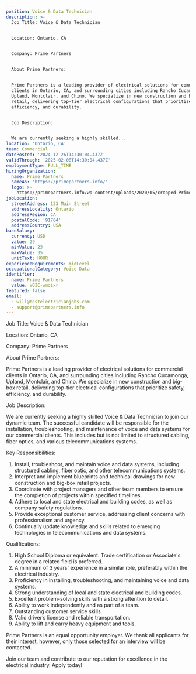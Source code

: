 ```yaml
---
position: Voice & Data Technician
description: >-
  Job Title: Voice & Data Technician


  Location: Ontario, CA


  Company: Prime Partners


  About Prime Partners:


  Prime Partners is a leading provider of electrical solutions for commercial
  clients in Ontario, CA, and surrounding cities including Rancho Cucamonga,
  Upland, Montclair, and Chino. We specialize in new construction and big-box
  retail, delivering top-tier electrical configurations that prioritize safety,
  efficiency, and durability.


  Job Description:


  We are currently seeking a highly skilled...
location: 'Ontario, CA'
team: Commercial
datePosted: '2024-12-26T14:30:04.437Z'
validThrough: '2025-02-08T14:30:04.437Z'
employmentType: FULL_TIME
hiringOrganization:
  name: Prime Partners
  sameAs: 'https://primepartners.info/'
  logo: >-
    https://primepartners.info/wp-content/uploads/2020/05/cropped-Prime-Partners-Logo-NO-BG-1-1.png
jobLocation:
  streetAddress: 123 Main Street
  addressLocality: Ontario
  addressRegion: CA
  postalCode: '91764'
  addressCountry: USA
baseSalary:
  currency: USD
  value: 29
  minValue: 23
  maxValue: 35
  unitText: HOUR
experienceRequirements: midLevel
occupationalCategory: Voice Data
identifier:
  name: Prime Partners
  value: VOIC-wmoixr
featured: false
email:
  - will@bestelectricianjobs.com
  - support@primepartners.info
---
```




Job Title: Voice & Data Technician

Location: Ontario, CA

Company: Prime Partners

About Prime Partners:

Prime Partners is a leading provider of electrical solutions for commercial clients in Ontario, CA, and surrounding cities including Rancho Cucamonga, Upland, Montclair, and Chino. We specialize in new construction and big-box retail, delivering top-tier electrical configurations that prioritize safety, efficiency, and durability.

Job Description:

We are currently seeking a highly skilled Voice & Data Technician to join our dynamic team. The successful candidate will be responsible for the installation, troubleshooting, and maintenance of voice and data systems for our commercial clients. This includes but is not limited to structured cabling, fiber optics, and various telecommunications systems.

Key Responsibilities:

1. Install, troubleshoot, and maintain voice and data systems, including structured cabling, fiber optic, and other telecommunications systems.
2. Interpret and implement blueprints and technical drawings for new construction and big-box retail projects.
3. Coordinate with project managers and other team members to ensure the completion of projects within specified timelines.
4. Adhere to local and state electrical and building codes, as well as company safety regulations.
5. Provide exceptional customer service, addressing client concerns with professionalism and urgency.
6. Continually update knowledge and skills related to emerging technologies in telecommunications and data systems.

Qualifications:

1. High School Diploma or equivalent. Trade certification or Associate's degree in a related field is preferred.
2. A minimum of 3 years' experience in a similar role, preferably within the electrical industry.
3. Proficiency in installing, troubleshooting, and maintaining voice and data systems.
4. Strong understanding of local and state electrical and building codes.
5. Excellent problem-solving skills with a strong attention to detail.
6. Ability to work independently and as part of a team.
7. Outstanding customer service skills.
8. Valid driver’s license and reliable transportation.
9. Ability to lift and carry heavy equipment and tools.

Prime Partners is an equal opportunity employer. We thank all applicants for their interest, however, only those selected for an interview will be contacted.
  
Join our team and contribute to our reputation for excellence in the electrical industry. Apply today!
